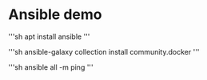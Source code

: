 # Ansible demo 

'''sh
apt install ansible
''' 

'''sh
ansible-galaxy collection install community.docker
'''

'''sh
ansible all -m ping
'''